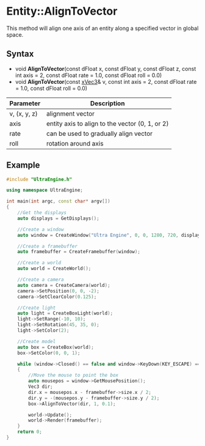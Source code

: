 # Entity::AlignToVector

This method will align one axis of an entity along a specified vector in global space.

## Syntax

- void **AlignToVector**(const dFloat x, const dFloat y, const dFloat z, const int axis = 2, const dFloat rate = 1.0, const dFloat roll = 0.0)
- void **AlignToVector**(const [xVec3](xVec3.md)& v, const int axis = 2, const dFloat rate = 1.0, const dFloat roll = 0.0)

| Parameter | Description |
| --- | --- |
| v, (x, y, z) | alignment vector  |
| axis | entity axis to align to the vector (0, 1, or 2) |
| rate | can be used to gradually align vector |
| roll | rotation around axis |

## Example

```c++
#include "UltraEngine.h"

using namespace UltraEngine;

int main(int argc, const char* argv[])
{
    //Get the displays
    auto displays = GetDisplays();

    //Create a window
    auto window = CreateWindow("Ultra Engine", 0, 0, 1280, 720, displays[0], WINDOW_CENTER | WINDOW_TITLEBAR);

    //Create a framebuffer
    auto framebuffer = CreateFramebuffer(window);

    //Create a world
    auto world = CreateWorld();

    //Create a camera
    auto camera = CreateCamera(world);
    camera->SetPosition(0, 0, -2);
    camera->SetClearColor(0.125);

    //Create light
    auto light = CreateBoxLight(world);
    light->SetRange(-10, 10);
    light->SetRotation(45, 35, 0);
    light->SetColor(2);

    //Create model
    auto box = CreateBox(world);
    box->SetColor(0, 0, 1);

    while (window->Closed() == false and window->KeyDown(KEY_ESCAPE) == false)
    {
        //Move the mouse to point the box
        auto mousepos = window->GetMousePosition();
        Vec3 dir;
        dir.x = mousepos.x - framebuffer->size.x / 2;
        dir.y = -(mousepos.y - framebuffer->size.y / 2);
        box->AlignToVector(dir, 1, 0.1);

        world->Update();
        world->Render(framebuffer);
    }
    return 0;
}
```

